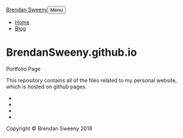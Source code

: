 <html><head><title>My Blog</title><meta charset="utf-8">
<meta name="viewport" content="width=device-width, initial-scale=1, shrink-to-fit=no">
<meta name="description" content="">
<meta name="author" content="">
<!-- Bootstrap core CSS -->
<link href="vendor/bootstrap/css/bootstrap.min.css" rel="stylesheet">
<!-- Custom fonts for this template -->
<link rel="stylesheet" href="https://cdn.rawgit.com/jpswalsh/academicons/master/css/academicons.min.css">
<link rel="stylesheet" href="https://use.fontawesome.com/releases/v5.3.1/css/all.css" integrity="sha384-mzrmE5qonljUremFsqc01SB46JvROS7bZs3IO2EmfFsd15uHvIt+Y8vEf7N7fWAU" crossorigin="anonymous">
<link href='https://fonts.googleapis.com/css?family=Lora:400,700,400italic,700italic' rel='stylesheet' type='text/css'>
<link href='https://fonts.googleapis.com/css?family=Open+Sans:300italic,400italic,600italic,700italic,800italic,400,300,600,700,800' rel='stylesheet' type='text/css'>
<!-- Custom styles for this template -->
<link href="css/clean-blog.min.css" rel="stylesheet">
<!-- Highlighting -->
<link rel="stylesheet" href="https://cdnjs.cloudflare.com/ajax/libs/highlight.js/9.11.0/styles/default.min.css">
<script src="https://cdnjs.cloudflare.com/ajax/libs/highlight.js/9.12.0/highlight.min.js"></script></head><body><nav id="mainNav" class="navbar navbar-expand-lg navbar-light fixed-top"><div class="container"><a href="index.html" class="navbar-brand">Brendan Sweeny</a><button type="button" data-toggle="collapse" data-target="#navbarResponsive" aria-controls="navbarResponsive" aria-expanded="false" aria-label="Toggle navigation" class="navbar-toggler navbar-toggler-right">Menu<i class="fa fa-bars"></i></button><div id="navbarResponsive" class="collapse navbar-collapse"><ul class="navbar-nav ml-auto"><li class="nav-item"><a href="index.html" class="nav-link">Home</a></li><li class="nav-item"><a href="blog.html" class="nav-link">Blog</a></li></ul></div></div></nav><h1>BrendanSweeny.github.io</h1><p>Portfolio Page</p>
<p>This repository contains all of the files related to my personal website, which is hosted on github pages.</p><footer><div class="container"><div class="row"><div class="col-lg-8 col-md-10 mx-auto"><ul class="list-inline text-center"><li class="list-inline-item"><a href="https://www.linkedin.com/in/brendansweeny/" target="_blank"><span class="fa-stack fa-lg"><i class="fa fa-circle fa-stack-2x"></i><i class="fab fa-linkedin fa-stack-1x fa-inverse"></i></span></a></li><li class="list-inline-item"><a href="https://scholar.google.com/citations?user=28fLASsAAAAJ&amp;hl=en" target="_blank"><span class="fa-stack fa-lg"><i class="fa fa-circle fa-stack-2x"></i><i style="color: white;" class="ai ai-google-scholar fa-stack-1x ai-inverse"></i></span></a></li><li class="list-inline-item"><a href="https://github.com/BrendanSweeny" target="_blank"><span class="fa-stack fa-lg"><i class="fa fa-circle fa-stack-2x"></i><i class="fab fa-github fa-stack-1x fa-inverse"></i></span></a></li><li class="list-inline-item"><a href="https://twitter.com/brendan_sweeny" target="_blank"><span class="fa-stack fa-lg"><i class="fa fa-circle fa-stack-2x"></i><i class="fab fa-twitter fa-stack-1x fa-inverse"></i></span></a></li></ul><p class="copyright text-muted">Copyright &copy; Brendan Sweeny 2018</p></div></div></div></footer><!-- Bootstrap core JavaScript -->
<script src="vendor/jquery/jquery.min.js"></script>
<script src="vendor/bootstrap/js/bootstrap.bundle.min.js"></script>
<!-- Custom scripts for this template -->
<script src="js/clean-blog.min.js"></script>
<!-- Highlighting --><script>hljs.initHighlightingOnLoad(); // syntax highlighting</script></body></html>